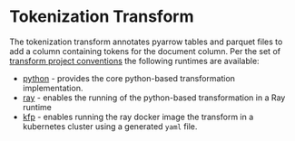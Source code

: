 # Tokenization Transform 
The tokenization transform annotates pyarrow tables and parquet files
to add a column containing tokens for the document column. 
Per the set of 
[transform project conventions](../../README.md#transform-project-conventions)
the following runtimes are available:

* [python](python/README.md) - provides the core python-based transformation 
implementation.
* [ray](ray/README.md) - enables the running of the python-based transformation
in a Ray runtime
* [kfp](kfp_ray/README.md) - enables running the ray docker image 
the transform in a kubernetes cluster using a generated `yaml` file.
